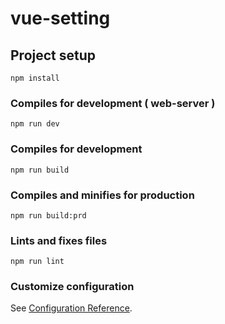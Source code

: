 # vue-setting

## Project setup
```
npm install
```

### Compiles for development ( web-server )
```
npm run dev
```
### Compiles for development
```
npm run build
```
### Compiles and minifies for production
```
npm run build:prd
```
### Lints and fixes files
```
npm run lint
```

### Customize configuration
See [Configuration Reference](https://cli.vuejs.org/config/).
